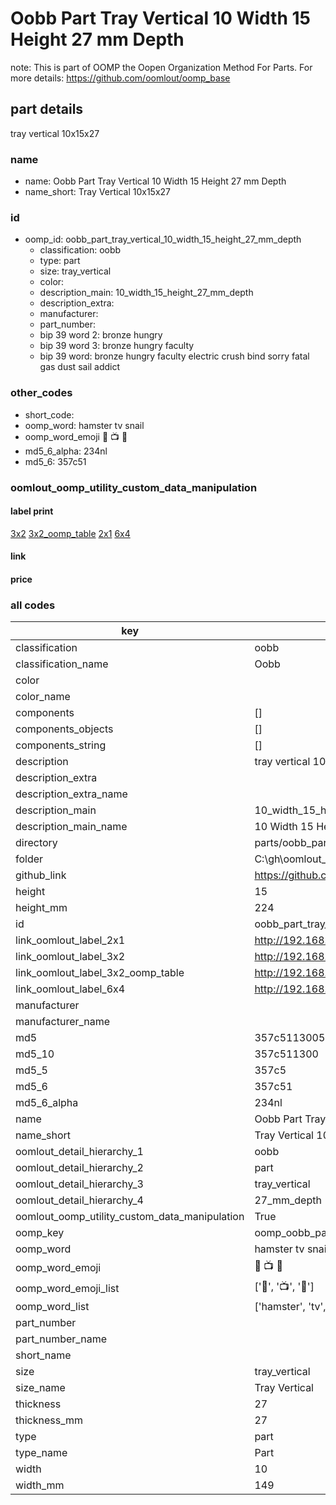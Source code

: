 # Oobb Part Tray Vertical 10 Width 15 Height 27 mm Depth  

note: This is part of OOMP the Oopen Organization Method For Parts. For more details: https://github.com/oomlout/oomp_base

##  part details
  



tray vertical 10x15x27



### name
* name: Oobb Part Tray Vertical 10 Width 15 Height 27 mm Depth
* name_short: Tray Vertical 10x15x27 
### id
* oomp_id: oobb_part_tray_vertical_10_width_15_height_27_mm_depth
  * classification: oobb
  * type: part
  * size: tray_vertical
  * color: 
  * description_main: 10_width_15_height_27_mm_depth
  * description_extra: 
  * manufacturer: 
  * part_number: 
  * bip 39 word 2: bronze hungry
  * bip 39 word 3: bronze hungry faculty
  * bip 39 word: bronze hungry faculty electric crush bind sorry fatal gas dust sail addict

### other_codes
* short_code: 
* oomp_word: hamster tv snail
* oomp_word_emoji :hamster: :tv: :snail:
* md5_6_alpha: 234nl
* md5_6: 357c51






### oomlout_oomp_utility_custom_data_manipulation
#### label print
[3x2](http://192.168.1.245:1112/?label=oomp%20234nl)
[3x2_oomp_table](http://192.168.1.108:1112/?label=oomp%20234nl)
[2x1](http://192.168.1.242:1112/?label=oomp%20234nl)
[6x4](http://192.168.1.55:1112/?label=oomp%20234nl)    

#### link

                              

#### price







### all codes 
| key | value |  
| --- | --- |  
| classification | oobb |  
| classification_name | Oobb |  
| color |  |  
| color_name |  |  
| components | [] |  
| components_objects | [] |  
| components_string | [] |  
| description | tray vertical 10x15x27 |  
| description_extra |  |  
| description_extra_name |  |  
| description_main | 10_width_15_height_27_mm_depth |  
| description_main_name | 10 Width 15 Height 27 mm Depth |  
| directory | parts/oobb_part_tray_vertical_10_width_15_height_27_mm_depth |  
| folder | C:\gh\oomlout_oobb_version_4_generated_parts\parts\oobb_part_tray_vertical_10_width_15_height_27_mm_depth |  
| github_link | https://github.com/oomlout/oomlout_oomp_part_src/tree/main/parts/oobb_part_tray_vertical_10_width_15_height_27_mm_depth |  
| height | 15 |  
| height_mm | 224 |  
| id | oobb_part_tray_vertical_10_width_15_height_27_mm_depth |  
| link_oomlout_label_2x1 | http://192.168.1.242:1112/?label=oomp%20234nl |  
| link_oomlout_label_3x2 | http://192.168.1.245:1112/?label=oomp%20234nl |  
| link_oomlout_label_3x2_oomp_table | http://192.168.1.108:1112/?label=oomp%20234nl |  
| link_oomlout_label_6x4 | http://192.168.1.55:1112/?label=oomp%20234nl |  
| manufacturer |  |  
| manufacturer_name |  |  
| md5 | 357c5113005399ec591a8476a35bd0e5 |  
| md5_10 | 357c511300 |  
| md5_5 | 357c5 |  
| md5_6 | 357c51 |  
| md5_6_alpha | 234nl |  
| name | Oobb Part Tray Vertical 10 Width 15 Height 27 mm Depth |  
| name_short | Tray Vertical 10x15x27  |  
| oomlout_detail_hierarchy_1 | oobb |  
| oomlout_detail_hierarchy_2 | part |  
| oomlout_detail_hierarchy_3 | tray_vertical |  
| oomlout_detail_hierarchy_4 | 27_mm_depth |  
| oomlout_oomp_utility_custom_data_manipulation | True |  
| oomp_key | oomp_oobb_part_tray_vertical_10_width_15_height_27_mm_depth |  
| oomp_word | hamster tv snail |  
| oomp_word_emoji | :hamster: :tv: :snail: |  
| oomp_word_emoji_list | [':hamster:', ':tv:', ':snail:'] |  
| oomp_word_list | ['hamster', 'tv', 'snail'] |  
| part_number |  |  
| part_number_name |  |  
| short_name |  |  
| size | tray_vertical |  
| size_name | Tray Vertical |  
| thickness | 27 |  
| thickness_mm | 27 |  
| type | part |  
| type_name | Part |  
| width | 10 |  
| width_mm | 149 |  
